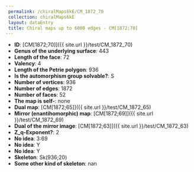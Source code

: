 ```yaml
--- 
 permalink: /chiralMaps6kE/CM_1872_70 
 collection: chiralMaps6kE
 layout: dataEntry
 title: Chiral maps up to 6000 edges - CM[1872;70]
---
```


- **ID**: [CM[1872;70]]({{ site.url }}/test/CM_1872_70)
- **Genus of the underlying surface**: 443
- **Length of the face**: 72
- **Valency**: 4
- **Length of the Petrie polygon**: 936
- **Is the automorphism group solvable?**: S
- **Number of vertices**: 936
- **Number of edges**: 1872
- **Number of faces**: 52
- **The map is self-**: none
- **Dual map**: [CM[1872;65]]({{ site.url }}/test/CM_1872_65)
- **Mirror (enantihomorphic) map**: [CM[1872;69]]({{ site.url }}/test/CM_1872_69)
- **Dual of the mirror image**: [CM[1872;63]]({{ site.url }}/test/CM_1872_63)
- **Z_q-Exponent?**: 2
- **No idea**:  3:69
- **No idea**: Y
- **No idea**: Y
- **Skeleton**: Sk(936;20)
- **Some other kind of skeleton**: nan
